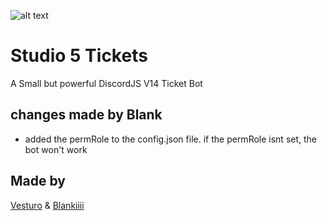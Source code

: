 ![alt text](https://img.shields.io/badge/DiscordJS-V14-green)

# Studio 5 Tickets
A Small but powerful DiscordJS V14 Ticket Bot

## changes made by Blank
- added the permRole to the config.json file. if the permRole isnt set, the bot won't work

## Made by
[Vesturo](https://github.com/vesturo) &
[Blankiiii](https://github.com/Blankiiii)



